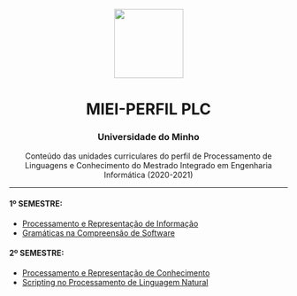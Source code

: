
<p align="center">
 <img src="https://facs2017.di.uminho.pt/sites/default/files/logo_UMEENG_sem_nome.jpg" align="center" height="125"> <br/>
</p>
<h1 align="center">MIEI-PERFIL PLC</h1>
<h3 align="center">Universidade do Minho</h3>
<p  align="center"> Conteúdo das unidades curriculares do perfil de Processamento de Linguagens e Conhecimento do Mestrado Integrado em Engenharia Informática (2020-2021) </p>

---

#### 1º SEMESTRE: <br/>
 - [Processamento e Representação de Informação]() <br/>
 - [Gramáticas na Compreensão de Software]() <br/>
 
#### 2º SEMESTRE: <br/>
 - [Processamento e Representação de Conhecimento]() <br/>
 - [Scripting no Processamento de Linguagem Natural]() 
